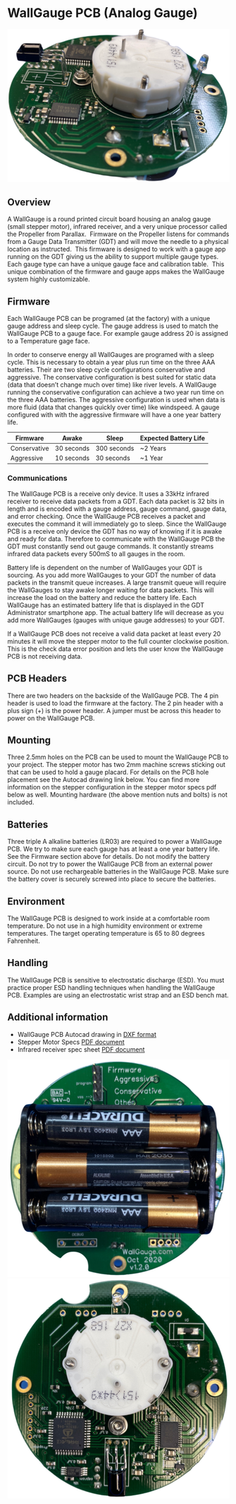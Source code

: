 # WallGauge PCB (Analog Gauge)

![pic](./Pics/wgPCB_SideView.png)

## Overview

A WallGauge is a round printed circuit board housing an analog gauge (small stepper motor), infrared receiver, and a very unique processor called the Propeller from Parallax.  Firmware on the Propeller listens for commands from a Gauge Data Transmitter (GDT) and will move the needle to a physical location as instructed.  This firmware is designed to work with a gauge app running on the GDT giving us the ability to support multiple gauge types. Each gauge type can have a unique gauge face and calibration table.  This unique combination of the firmware and gauge apps makes the WallGauge system highly customizable.

## Firmware

Each WallGauge PCB can be programed (at the factory) with a unique gauge address and sleep cycle.  The gauge address is used to match the WallGauge PCB to a gauge face.  For example gauge address 20 is assigned to a Temperature gage face. 

In order to conserve energy all WallGauges are programed with a sleep cycle.  This is necessary to obtain a year plus run time on the three AAA batteries. Their are two sleep cycle configurations conservative and aggressive.  The conservative configuration is best suited for static data (data that doesn’t change much over time) like river levels.  A WallGauge running the conservative configuration can achieve a two year run time on the three AAA batteries.   The aggressive configuration is used when data is more fluid (data that changes quickly over time) like windspeed.  A gauge configured with with the aggressive firmware will have a one year battery life. 

| Firmware | Awake | Sleep | Expected Battery Life|
|----------|-------|-------|----------------------|
|Conservative|30 seconds| 300 seconds|~2 Years|
|Aggressive|10 seconds| 30 seconds|~1 Year|

### Communications

The WallGauge PCB is a receive only device.  It uses a 33kHz infrared receiver to receive data packets from a GDT. Each data packet is 32 bits in length and is encoded with a gauge address, gauge command, gauge data, and error checking. Once the WallGauge PCB receives a packet and executes the command it will immediately go to sleep.  Since the WallGauge PCB is a receive only device the GDT has no way of knowing if it is awake and ready for data. Therefore to communicate with the WallGauge PCB the GDT must constantly send out gauge commands. It constantly streams infrared data packets every 500mS to all gauges in the room. 

Battery life is dependent on the number of WallGauges your GDT is sourcing. As you add more WallGauges to your GDT the number of data packets in the transmit queue increases.   A large transmit queue will require the WallGauges to stay awake longer waiting for data packets.  This will increase the load on the battery and reduce the battery life.  Each WallGauge has an estimated battery life that is displayed in the GDT Administrator smartphone app. The actual battery life will decrease as you add more WallGauges (gauges with unique gauge addresses) to your GDT.  

If a WallGauge PCB does not receive a valid data packet at least every 20 minutes it will move the stepper motor to the full counter clockwise position.  This is the check data error position and lets the user know the WallGauge PCB is not receiving data.

## PCB Headers

There are two headers on the backside of the WallGauge PCB.  The 4 pin header is used to load the firmware at the factory.  The 2 pin header with a plus sign (+) is the power header.  A jumper must be across this header to power on the WallGauge PCB.

## Mounting

Three 2.5mm holes on the PCB can be used to mount the WallGauge PCB to your project. The stepper motor has two 2mm machine screws sticking out that can be used to hold a gauge placard. For details on the PCB hole placement see the Autocad drawing link below. You can find more information on the stepper configuration in the stepper motor specs pdf below as well. Mounting hardware (the above mention nuts and bolts) is not included.

## Batteries

Three triple A alkaline batteries (LR03) are required to power a WallGauge PCB.  We try to make sure each gauge has at least a one year battery life.  See the Firmware section above for details.  Do not modify the battery circuit. Do not try to power the WallGauge PCB from an external power source.  Do not use rechargeable batteries in the WallGauge PCB. Make sure the battery cover is securely screwed into place to secure the batteries. 

## Environment

The WallGauge PCB is designed to work inside at a comfortable room temperature.  Do not use in a high humidity environment or extreme temperatures. The target operating temperature is 65 to 80 degrees Fahrenheit.

## Handling

The WallGauge PCB is sensitive to electrostatic discharge (ESD).  You must practice proper ESD handling techniques when handling the WallGauge PCB.  Examples are using an electrostatic wrist strap and an ESD bench mat. 

## Additional information

* WallGauge PCB Autocad drawing in [DXF format](./Docs/WallGaugePCB.dxf)
* Stepper Motor Specs [PDF document](./Docs/StepperSpec.pdf)
* Infrared receiver spec sheet [PDF document](./Docs/tsop382.pdf)

![pic](./Pics/wgPCB_BackBattery.png)
![pic](./Pics/wgPCB_StepperView.png)